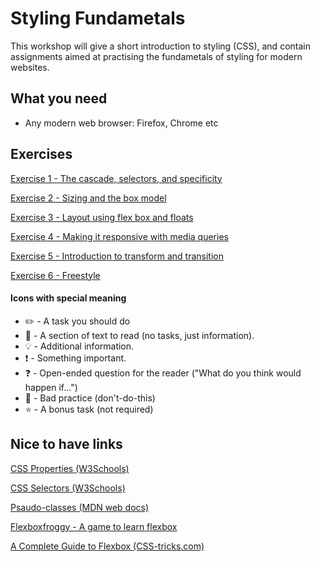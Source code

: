 # Styling Fundametals
This workshop will give a short introduction to styling (CSS), and contain assignments aimed at practising the fundametals of styling for modern websites.

## What you need
* Any modern web browser: Firefox, Chrome etc

## Exercises 
[Exercise 1 - The cascade, selectors, and specificity](exercise-1/readme.md)  

[Exercise 2 - Sizing and the box model](exercise-2/readme.md)

[Exercise 3 - Layout using flex box and floats](exercise-3/readme.md)

[Exercise 4 - Making it responsive with media queries](exercise-4/readme.md)

[Exercise 5 - Introduction to transform and transition](exercise-5/readme.md)

[Exercise 6 - Freestyle](exercise-6/readme.md)


#### Icons with special meaning

- :pencil2: - A task you should do
- :book: - A section of text to read (no tasks, just information).
- :bulb: - Additional information.
- :exclamation: - Something important.
- :question: - Open-ended question for the reader ("What do you think would happen if...")
- :poop: - Bad practice (don't-do-this)
- :star: - A bonus task (not required)


## Nice to have links

[CSS Properties (W3Schools)](https://www.w3schools.com/cssref/default.asp)

[CSS Selectors (W3Schools)](https://www.w3schools.com/cssref/css_selectors.asp)

[Psaudo-classes (MDN web docs)](https://developer.mozilla.org/en-US/docs/Web/CSS/Pseudo-classes)

[Flexboxfroggy - A game to learn flexbox](https://flexboxfroggy.com/)

[A Complete Guide to Flexbox (CSS-tricks.com)](https://css-tricks.com/snippets/css/a-guide-to-flexbox/)


